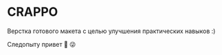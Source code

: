 # CRAPPO

Верстка готового макета с целью улучшения практических навыков :)

Следопыту привет :wave: :stuck_out_tongue_winking_eye: